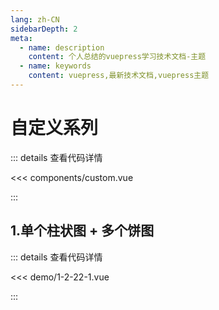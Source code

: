 ```yaml
---
lang: zh-CN
sidebarDepth: 2
meta:
  - name: description
    content: 个人总结的vuepress学习技术文档-主题
  - name: keywords
    content: vuepress,最新技术文档,vuepress主题
---
```


# 自定义系列

::: details 查看代码详情

<<< components/custom.vue

:::

## 1.单个柱状图 + 多个饼图

  <Container url="http://localhost:8090/resume/?type=echarts&name=1-2-22-1.vue" />

::: details 查看代码详情

<<< demo/1-2-22-1.vue

:::
